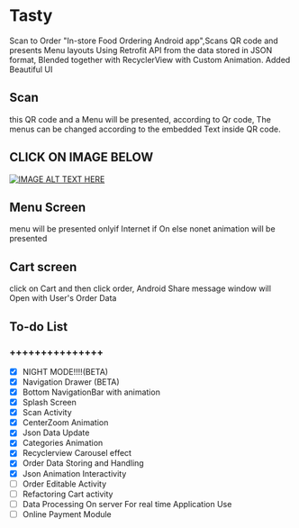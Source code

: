 # Tasty
Scan to Order
"In-store Food Ordering Android app",Scans QR code and presents Menu layouts Using Retrofit API from the data stored in JSON format, Blended together with RecyclerView with Custom Animation. Added Beautiful UI

## Scan
this QR code and a Menu will be presented, according to Qr code, The menus can be changed according to the embedded Text inside QR code.

## CLICK ON IMAGE BELOW

[![IMAGE ALT TEXT HERE](https://raw.githubusercontent.com/cat-lee/Tasty/master/photos/table%201.png)](https://www.youtube.com/watch?v=WboYBKyb4ig)

## Menu Screen 
menu will be presented onlyif Internet if On else  nonet animation  will be presented

## Cart screen
click on Cart and then click order, Android Share message window will Open with User's Order Data


## To-do List
### +++++++++++++++
- [X]  NIGHT MODE!!!!(BETA)
- [X]  Navigation Drawer (BETA)
- [X]  Bottom NavigationBar with animation
- [X]  Splash Screen
- [X]  Scan Activity
- [X]  CenterZoom Animation 
- [X]  Json Data Update
- [X]  Categories Animation
- [X]  Recyclerview Carousel effect
- [X]  Order Data Storing and Handling
- [X]  Json Animation Interactivity
- [ ]  Order Editable Activity
- [ ]  Refactoring Cart activity 
- [ ]  Data Processing On server For real time Application Use
- [ ] Online Payment Module
